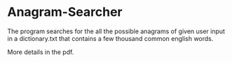 # Anagram-Searcher

The program searches for the all the possible anagrams of given user input in a dictionary.txt that contains a few thousand common english words.

More details in the pdf. 
